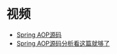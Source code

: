 



# 视频

 * [Spring AOP源码](https://www.bilibili.com/video/av59271784/?spm_id_from=333.788.videocard.1)
 * [Spring AOP源码分析看这篇就够了](https://www.bilibili.com/video/av73637056)
 
